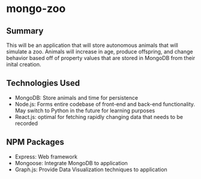 # mongo-zoo

## Summary
This will be an application that will store autonomous animals that will simulate a zoo. Animals will increase in age, produce offspring, and change behavior based off of property values that are stored in MongoDB from their inital creation.

## Technologies Used
- MongoDB: Store animals and time for persistence 
- Node.js: Forms entire codebase of front-end and back-end functionality. May switch to Python in the future for learning purposes
- React.js: optimal for fetching rapidly changing data that needs to be recorded

## NPM Packages
- Express: Web framework
- Mongoose: Integrate MongoDB to application
- Graph.js: Provide Data Visualization techniques to application